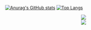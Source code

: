 [![Anurag's GitHub stats](https://github-readme-stats.vercel.app/api?username=Yonagi04&show_icon=true&theme=dark&count_private=true)](https://github.com/anuraghazra/github-readme-stats)
[![Top Langs](https://github-readme-stats.vercel.app/api/top-langs/?username=Yonagi04&layout=compact)](https://github.com/anuraghazra/github-readme-stats)
<div align="center"> <img src="https://visitor-badge.glitch.me/badge?page_id=Yonagi04" /> </div>
<div align="center"> <img src="https://activity-graph.herokuapp.com/graph?username=Yonagi04&theme=xcode" /> </div>
